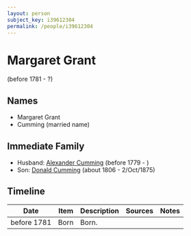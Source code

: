 ```yaml
---
layout: person
subject_key: i39612304
permalink: /people/i39612304
---
```


# Margaret Grant
(before 1781 - ?)

## Names

* Margaret Grant
* Cumming (married name)

## Immediate Family

* Husband: [Alexander Cumming](./@1900151@-alexander-cumming-b1779-d.md) (before 1779 - )
* Son: [Donald Cumming](./@45726416@-donald-cumming-b1806-d1875-10-2.md) (about 1806 - 2/Oct/1875)

## Timeline

Date | Item | Description | Sources | Notes
---|---|---|---|---
before 1781 | Born | Born. |  | 

